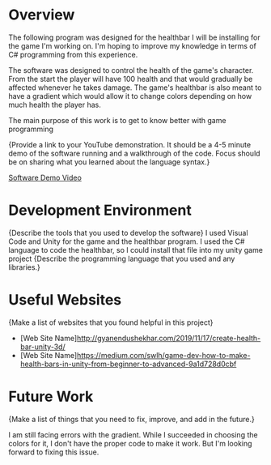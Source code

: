 # Overview

The following program was designed for the healthbar I will be installing for the game I'm working on. I'm hoping to improve my knowledge in terms of C# programming from this experience.

The software was designed to control the health of the game's character. From the start the player will have 100 health and that would gradually be affected whenever he takes damage. The game's healthbar is also meant to have a gradient which would allow it to change colors depending on how much health the player has.

The main purpose of this work is to get to know better with game programming

{Provide a link to your YouTube demonstration. It should be a 4-5 minute demo of the software running and a walkthrough of the code. Focus should be on sharing what you learned about the language syntax.}

[Software Demo Video](http://youtube.link.goes.here)

# Development Environment

{Describe the tools that you used to develop the software}
I used Visual Code and Unity for the game and the healthbar program. I used the C# language to code the healthbar, so I could install that file into my unity game project
{Describe the programming language that you used and any libraries.}

# Useful Websites

{Make a list of websites that you found helpful in this project}

- [Web Site Name]http://gyanendushekhar.com/2019/11/17/create-health-bar-unity-3d/
- [Web Site Name]https://medium.com/swlh/game-dev-how-to-make-health-bars-in-unity-from-beginner-to-advanced-9a1d728d0cbf

# Future Work

{Make a list of things that you need to fix, improve, and add in the future.}

I am still facing errors with the gradient. While I succeeded in choosing the colors for it, I don't have the proper code to make it work. But I'm looking forward to fixing this issue.
